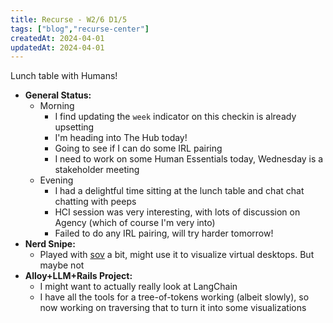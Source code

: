 ```yaml
---
title: Recurse - W2/6 D1/5
tags: ["blog","recurse-center"]
createdAt: 2024-04-01
updatedAt: 2024-04-01
---
```


Lunch table with Humans!

* **General Status:**
  * Morning
    * I find updating the `week` indicator on this checkin is already upsetting
    * I'm heading into The Hub today!
    * Going to see if I can do some IRL pairing
    * I need to work on some Human Essentials today, Wednesday is a stakeholder meeting
  * Evening
    * I had a delightful time sitting at the lunch table and chat chat chatting with peeps
    * HCI session was very interesting, with lots of discussion on Agency (which of course I'm very into)
    * Failed to do any IRL pairing, will try harder tomorrow!
* **Nerd Snipe:**
  * Played with [sov](https://github.com/milgra/sov) a bit, might use it to visualize virtual desktops. But maybe not
* **Alloy+LLM+Rails Project:**
  * I might want to actually really look at LangChain
  * I have all the tools for a tree-of-tokens working (albeit slowly), so now working on traversing that to turn it into some visualizations
